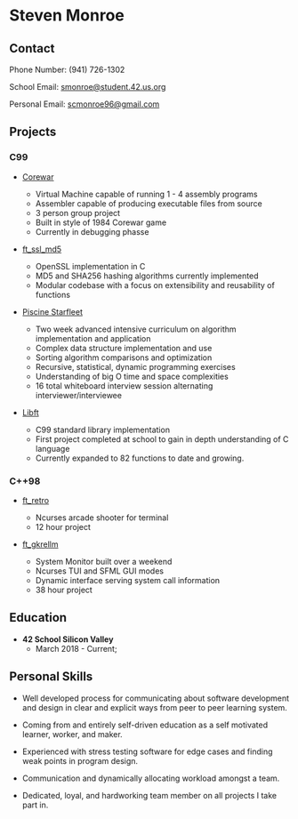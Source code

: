 # Steven Monroe

## Contact

Phone Number:	(941) 726-1302

School Email:	smonroe@student.42.us.org

Personal Email:	scmonroe96@gmail.com

## Projects

### C99


* [Corewar](https://github.com/smonroe4242/Corewar)

	- Virtual Machine capable of running 1 - 4 assembly programs
	- Assembler capable of producing executable files from source
	- 3 person group project
	- Built in style of 1984 Corewar game
	- Currently in debugging phasse

* [ft_ssl_md5](https://github.com/smonroe4242/ft_ssl_md5)

	- OpenSSL implementation in C
	- MD5 and SHA256 hashing algorithms currently implemented
	- Modular codebase with a focus on extensibility and reusability of functions

* [Piscine Starfleet](https://github.com/smonroe4242/Piscine_Starfleet)

	- Two week advanced intensive curriculum on algorithm implementation and application
	- Complex data structure implementation and use
	- Sorting algorithm comparisons and optimization
	- Recursive, statistical, dynamic programming exercises
	- Understanding of big O time and space complexities
	- 16 total whiteboard interview session alternating interviewer/interviewee

* [Libft](https://github.com/smonroe4242/libft)

	- C99 standard library implementation
	- First project completed at school to gain in depth understanding of C language
	- Currently expanded to 82 functions to date and growing.


### C++98


* [ft_retro](https://github.com/smonroe4242/ft_retro)

	- Ncurses arcade shooter for terminal
	- 12 hour project

* [ft_gkrellm](https://github.com/smonroe4242/ft_gkrellm)

	- System Monitor built over a weekend
	- Ncurses TUI and SFML GUI modes
	- Dynamic interface serving system call information
	- 38 hour project


## Education

- **42 School Silicon Valley**
	- March 2018 - Current; 

## Personal Skills

- Well developed process for communicating about software development and design in clear and explicit ways from peer to peer learning system.

- Coming from and entirely self-driven education as a self motivated learner, worker, and maker.

- Experienced with stress testing software for edge cases and finding weak points in program design.

- Communication and dynamically allocating workload amongst a team.

- Dedicated, loyal, and hardworking team member on all projects I take part in.
